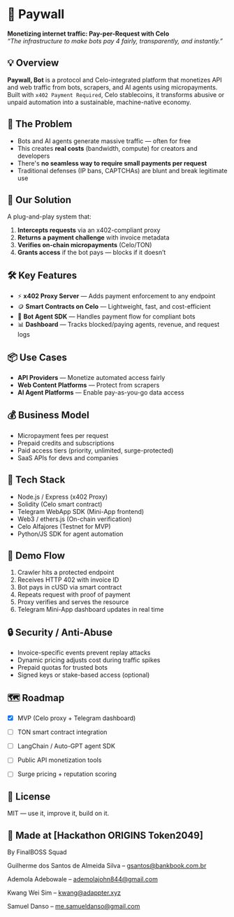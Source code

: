 # 🤖 Paywall

**Monetizing internet traffic: Pay-per-Request with Celo**  
_“The infrastructure to make bots pay 4 fairly, transparently, and instantly.”_



## 💡 Overview

**Paywall, Bot** is a protocol and Celo-integrated platform that monetizes API and web traffic from bots, scrapers, and AI agents using micropayments. Built with `x402 Payment Required`, Celo stablecoins, it transforms abusive or unpaid automation into a sustainable, machine-native economy.


## 🧩 The Problem

- Bots and AI agents generate massive traffic — often for free
- This creates **real costs** (bandwidth, compute) for creators and developers
- There's **no seamless way to require small payments per request**
- Traditional defenses (IP bans, CAPTCHAs) are blunt and break legitimate use


## 🚀 Our Solution

A plug-and-play system that:

1. **Intercepts requests** via an x402-compliant proxy
2. **Returns a payment challenge** with invoice metadata
3. **Verifies on-chain micropayments** (Celo/TON)
4. **Grants access** if the bot pays — blocks if it doesn’t


## 🛠️ Key Features

- ⚡ **x402 Proxy Server** — Adds payment enforcement to any endpoint
- 🪙 **Smart Contracts on Celo** — Lightweight, fast, and cost-efficient
- 🤖 **Bot Agent SDK** — Handles payment flow for compliant bots
- 📊 **Dashboard** — Tracks blocked/paying agents, revenue, and request logs


## 📦 Use Cases

- **API Providers** — Monetize automated access fairly
- **Web Content Platforms** — Protect from scrapers
- **AI Agent Platforms** — Enable pay-as-you-go data access


## 💰 Business Model

- Micropayment fees per request
- Prepaid credits and subscriptions
- Paid access tiers (priority, unlimited, surge-protected)
- SaaS APIs for devs and companies


## 🧠 Tech Stack

- Node.js / Express (x402 Proxy)
- Solidity (Celo smart contract)
- Telegram WebApp SDK (Mini-App frontend)
- Web3 / ethers.js (On-chain verification)
- Celo Alfajores (Testnet for MVP)
- Python/JS SDK for agent automation


## 🧪 Demo Flow

1. Crawler hits a protected endpoint
2. Receives HTTP 402 with invoice ID
3. Bot pays in cUSD via smart contract
4. Repeats request with proof of payment
5. Proxy verifies and serves the resource
6. Telegram Mini-App dashboard updates in real time


## 🔒 Security / Anti-Abuse

- Invoice-specific events prevent replay attacks
- Dynamic pricing adjusts cost during traffic spikes
- Prepaid quotas for trusted bots
- Signed keys or stake-based access (optional)


## 🗺️ Roadmap

- [x] MVP (Celo proxy + Telegram dashboard)
- [ ] TON smart contract integration
- [ ] LangChain / Auto-GPT agent SDK
- [ ] Public API monetization tools
- [ ] Surge pricing + reputation scoring


## 🧾 License

MIT — use it, improve it, build on it.


## 🧠 Made at [Hackathon ORIGINS Token2049]

By FinalBOSS Squad 

Guilherme dos Santos de Almeida Silva – gsantos@bankbook.com.br

Ademola Adebowale – ​​ademolajohn844@gmail.com

Kwang Wei Sim – kwang@adappter.xyz

Samuel Danso – me.samueldanso@gmail.com 
